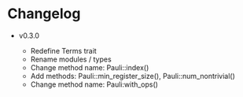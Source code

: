 # Changelog

- v0.3.0

  - Redefine Terms trait
  - Rename modules / types 
  - Change method name: Pauli::index()
  - Add methods: Pauli::min_register_size(), Pauli::num_nontrivial()
  - Change method name: Pauli:with_ops()